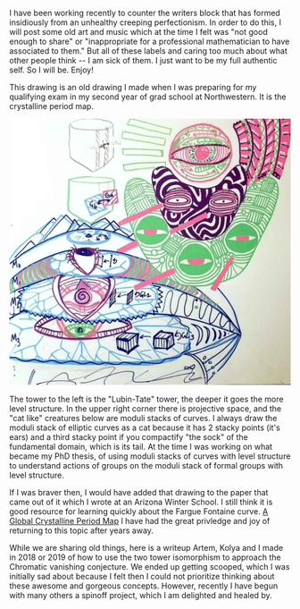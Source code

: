 I have been working recently to counter the writers block that has formed insidiously from an unhealthy creeping perfectionism. In order to do this, I will post some old art and music which at the time I felt was "not good enough to share" or "inappropriate for a professional mathematician to have associated to them." But all of these labels and caring too much about what other people think -- I am sick of them. I just want to be my full authentic self. So I will be. Enjoy!

This drawing is an old drawing I made when I was preparing for my qualifying exam in my second year of grad school at Northwestern. It is the crystalline period map. 

![](/images/lubin-tate.jpg)

The tower to the left is the "Lubin-Tate" tower, the deeper it goes the more level structure. In the upper right corner there is projective space, and the "cat like" creatures below are moduli stacks of curves. I always draw the moduli stack of elliptic curves as a cat because it has 2 stacky points (it's ears) and a third stacky point if you compactify "the sock" of the fundamental domain, which is its tail. At the time I was working on what became my PhD thesis, of using moduli stacks of curves with level structure to understand actions of groups on the moduli stack of formal groups with level structure. 

If I was braver then, I would have added that drawing to the paper that came out of it which I wrote at an Arizona Winter School. I still think it is good resource for learning quickly about the Fargue Fontaine curve. [A Global Crystalline Period Map](https://arxiv.org/pdf/1911.08615) I have had the great privledge and joy of returning to this topic after years away. 

While we are sharing old things, here is a writeup Artem, Kolya and I made in 2018 or 2019 of how to use the two tower isomorphism to approach the Chromatic vanishing conjecture. We ended up getting scooped, which I was initially sad about because I felt then I could not prioritize thinking about these awesome and gorgeous concepts. However, recently I have begun with many others a spinoff project, which I am delighted and healed by.
